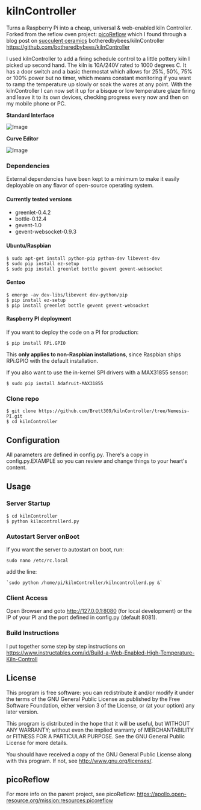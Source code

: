 kilnController
==============

Turns a Raspberry Pi into a cheap, universal & web-enabled kiln Controller.
Forked from the reflow oven project: [picoReflow](https://apollo.open-resource.org/mission:resources:picoreflow) which I found through a blog post on [succulent ceramics](http://succulentceramics.com/2016/10/07/wifiraspberry-kiln-controller/) botheredbybees/kilnController https://github.com/botheredbybees/kilnController

​I used kilnController to add a firing schedule control to a little pottery kiln I picked up second hand. The kiln is 10A/240V rated to 1000 degrees C. It has a door switch and a basic thermostat which allows for 25%, 50%, 75% or 100% power but no timer, which means constant monitoring if you want to ramp the temperature up slowly or soak the wares at any point. With the kilnController I can now set it up for a bisque or low temperature glaze firing and leave it to its own devices, checking progress every now and then on my mobile phone or PC. 

**Standard Interface**

![Image](https://cdn.instructables.com/F2S/VANL/JQQYIDCZ/F2SVANLJQQYIDCZ.LARGE.jpg)

**Curve Editor**

![Image](https://apollo.open-resource.org/_media/mission:resources:picoreflow_webinterface_edit.jpg)

### Dependencies

External dependencies have been kept to a minimum to make it easily
deployable on any flavor of open-source operating system. 

#### Currently tested versions

  * greenlet-0.4.2
  * bottle-0.12.4
  * gevent-1.0
  * gevent-websocket-0.9.3

#### Ubuntu/Raspbian

    $ sudo apt-get install python-pip python-dev libevent-dev
    $ sudo pip install ez-setup
    $ sudo pip install greenlet bottle gevent gevent-websocket

#### Gentoo

    $ emerge -av dev-libs/libevent dev-python/pip
    $ pip install ez-setup
    $ pip install greenlet bottle gevent gevent-websocket

#### Raspberry PI deployment

If you want to deploy the code on a PI for production:

    $ pip install RPi.GPIO

This **only applies to non-Raspbian installations**, since Raspbian ships
RPi.GPIO with the default installation.

If you also want to use the in-kernel SPI drivers with a MAX31855 sensor:

    $ sudo pip install Adafruit-MAX31855

### Clone repo

    $ git clone https://github.com/Brett309/kilnController/tree/Nemesis-PI.git
    $ cd kilnController

## Configuration

All parameters are defined in config.py. There's a copy in config.py.EXAMPLE so you can review and change things to your heart's content.

## Usage

### Server Startup

    $ cd kilnController
    $ python kilncontrollerd.py

### Autostart Server onBoot
If you want the server to autostart on boot, run:

    sudo nano /etc/rc.local

add the line:

    `sudo python /home/pi/kilnController/kilncontrollerd.py &`

### Client Access

Open Browser and goto http://127.0.0.1:8080 (for local development) or the IP
of your PI and the port defined in config.py (default 8081).

### Build Instructions

I put together some step by step instructions on https://www.instructables.com/id/Build-a-Web-Enabled-High-Temperature-Kiln-Controll

## License

This program is free software: you can redistribute it and/or modify
it under the terms of the GNU General Public License as published by
the Free Software Foundation, either version 3 of the License, or
(at your option) any later version.

This program is distributed in the hope that it will be useful,
but WITHOUT ANY WARRANTY; without even the implied warranty of
MERCHANTABILITY or FITNESS FOR A PARTICULAR PURPOSE.  See the
GNU General Public License for more details.

You should have received a copy of the GNU General Public License
along with this program.  If not, see <http://www.gnu.org/licenses/>.

## picoReflow

For more info on the parent project, see picoReflow: https://apollo.open-resource.org/mission:resources:picoreflow
